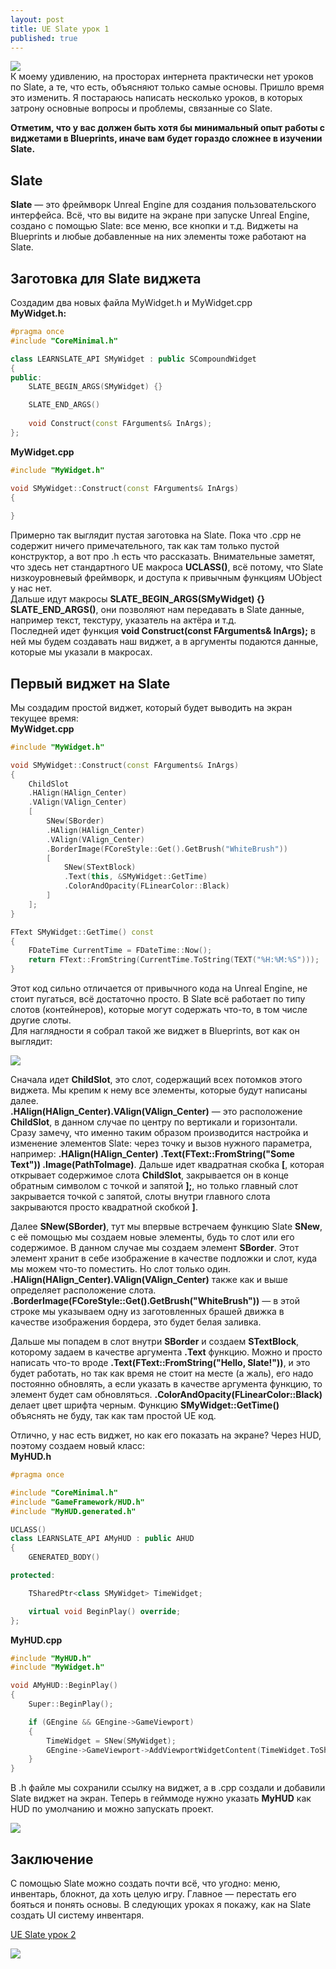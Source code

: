 ```yaml
---
layout: post
title: UE Slate урок 1
published: true
---
```

![]({{site.baseurl}}/images/2024-06-15-slate-tutorial-1/2024-06-15-slate-tutorial-1_0.png)  
К моему удивлению, на просторах интернета практически нет уроков по Slate, а те, что есть, объясняют только самые основы. Пришло время это изменить. Я постараюсь написать несколько уроков, в которых затрону основные вопросы и проблемы, связанные со Slate. 

**Отметим, что у вас должен быть хотя бы минимальный опыт работы с виджетами в Blueprints, иначе вам будет гораздо сложнее в изучении Slate.**

## Slate
**Slate** — это фреймворк Unreal Engine для создания пользовательского интерфейса. Всё, что вы видите на экране при запуске Unreal Engine, создано с помощью Slate: все меню, все кнопки и т.д. Виджеты на Blueprints и любые добавленные на них элементы тоже работают на Slate.  

## Заготовка для Slate виджета
Создадим два новых файла MyWidget.h и MyWidget.cpp  
**MyWidget.h:**

```cpp
#pragma once
#include "CoreMinimal.h"

class LEARNSLATE_API SMyWidget : public SCompoundWidget
{
public:
    SLATE_BEGIN_ARGS(SMyWidget) {}

    SLATE_END_ARGS()
    
    void Construct(const FArguments& InArgs);
};
```

**MyWidget.cpp**

```cpp
#include "MyWidget.h"

void SMyWidget::Construct(const FArguments& InArgs)
{
    
}
```

Примерно так выглядит пустая заготовка на Slate. Пока что .cpp не содержит ничего примечательного, так как там только пустой конструктор, а вот про .h есть что рассказать. Внимательные заметят, что здесь нет стандартного UE макроса **UCLASS()**, всё потому, что Slate низкоуровневый фреймворк, и доступа к привычным функциям UObject у нас нет.  
Дальше идут макросы **SLATE_BEGIN_ARGS(SMyWidget) {} SLATE_END_ARGS()**, они позволяют нам передавать в Slate данные, например текст, текстуру, указатель на актёра и т.д.  
Последней идет функция **void Construct(const FArguments& InArgs);** в ней мы будем создавать наш виджет, а в аргументы подаются данные, которые мы указали в макросах.  

## Первый виджет на Slate
Мы создадим простой виджет, который будет выводить на экран текущее время:  
**MyWidget.cpp**

```cpp
#include "MyWidget.h"

void SMyWidget::Construct(const FArguments& InArgs)
{
    ChildSlot
    .HAlign(HAlign_Center)
    .VAlign(VAlign_Center)
    [
        SNew(SBorder)
        .HAlign(HAlign_Center)
        .VAlign(VAlign_Center)
        .BorderImage(FCoreStyle::Get().GetBrush("WhiteBrush"))
        [
            SNew(STextBlock)
            .Text(this, &SMyWidget::GetTime)
            .ColorAndOpacity(FLinearColor::Black)
        ]
    ];
}

FText SMyWidget::GetTime() const
{
    FDateTime CurrentTime = FDateTime::Now();
    return FText::FromString(CurrentTime.ToString(TEXT("%H:%M:%S")));
}
```

Этот код сильно отличается от привычного кода на Unreal Engine, не стоит пугаться, всё достаточно просто. В Slate всё работает по типу слотов (контейнеров), которые могут содержать что-то, в том числе другие слоты.  
Для наглядности я собрал такой же виджет в Blueprints, вот как он выглядит:

![]({{site.baseurl}}/images/2024-06-15-slate-tutorial-1/2024-06-15-slate-tutorial-1_2.png)  

Сначала идет **ChildSlot**, это слот, содержащий всех потомков этого виджета. Мы крепим к нему все элементы, которые будут написаны далее.  
**.HAlign(HAlign_Center).VAlign(VAlign_Center)** — это расположение **ChildSlot**, в данном случае по центру по вертикали и горизонтали. Сразу замечу, что именно таким образом производится настройка и изменение элементов Slate: через точку и вызов нужного параметра, например: **.HAlign(HAlign_Center) .Text(FText::FromString("Some Text")) .Image(PathToImage)**.
Дальше идет квадратная скобка **\[**, которая открывает содержимое слота **ChildSlot**, закрывается он в конце обратным символом с точкой и запятой **];**, но только главный слот закрывается точкой с запятой, слоты внутри главного слота закрываются просто квадратной скобкой **]**.

Далее **SNew(SBorder)**, тут мы впервые встречаем функцию Slate **SNew**, с её помощью мы создаем новые элементы, будь то слот или его содержимое. В данном случае мы создаем элемент **SBorder**. Этот элемент хранит в себе изображение в качестве подложки и слот, куда мы можем что-то поместить. Но слот только один. **.HAlign(HAlign_Center).VAlign(VAlign_Center)** также как и выше определяет расположение слота.  
**.BorderImage(FCoreStyle::Get().GetBrush("WhiteBrush"))** — в этой строке мы указываем одну из заготовленных брашей движка в качестве изображения бордера, это будет белая заливка.  

Дальше мы попадем в слот внутри **SBorder** и создаем **STextBlock**, которому задаем в качестве аргумента **.Text** функцию. Можно и просто написать что-то вроде **.Text(FText::FromString("Hello, Slate!"))**, и это будет работать, но так как время не стоит на месте (а жаль), его надо постоянно обновлять, а если указать в качестве аргумента функцию, то элемент будет сам обновляться. **.ColorAndOpacity(FLinearColor::Black)** делает цвет шрифта черным. Функцию **SMyWidget::GetTime()** объяснять не буду, так как там простой UE код.  

Отлично, у нас есть виджет, но как его показать на экране? Через HUD, поэтому создаем новый класс:  
**MyHUD.h**

```cpp
#pragma once

#include "CoreMinimal.h"
#include "GameFramework/HUD.h"
#include "MyHUD.generated.h"

UCLASS()
class LEARNSLATE_API AMyHUD : public AHUD
{
    GENERATED_BODY()

protected:

    TSharedPtr<class SMyWidget> TimeWidget;

    virtual void BeginPlay() override;
};
```

**MyHUD.cpp**

```cpp
#include "MyHUD.h"
#include "MyWidget.h"

void AMyHUD::BeginPlay()
{
    Super::BeginPlay();

    if (GEngine && GEngine->GameViewport)
    {
        TimeWidget = SNew(SMyWidget);
        GEngine->GameViewport->AddViewportWidgetContent(TimeWidget.ToSharedRef());
    }
}
```

В .h файле мы сохранили ссылку на виджет, а в .cpp создали и добавили Slate виджет на экран. Теперь в гейммоде нужно указать **MyHUD** как HUD по умолчанию и можно запускать проект.

![]({{site.baseurl}}/images/2024-06-15-slate-tutorial-1/2024-06-15-slate-tutorial-1_1.png)  

## Заключение
С помощью Slate можно создать почти всё, что угодно: меню, инвентарь, блокнот, да хоть целую игру. Главное — перестать его бояться и понять основы. В следующих уроках я покажу, как на Slate создать UI системy инвентаря.  

[UE Slate урок 2](https://pelogetan.github.io/slate-tutorial-2/)

![]({{site.baseurl}}/images/2024-06-15-slate-tutorial-1/2024-06-15-slate-tutorial-1_3.png)

